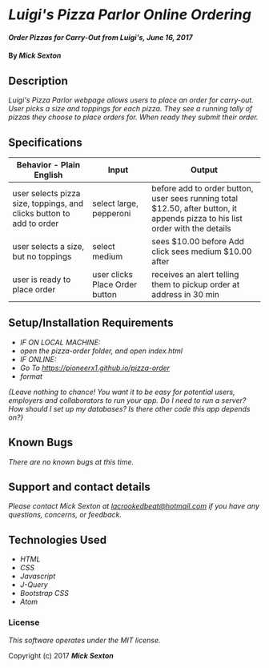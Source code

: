 # _Luigi's Pizza Parlor Online Ordering_

#### _Order Pizzas for Carry-Out from Luigi's, June 16, 2017_

#### By _**Mick Sexton**_

## Description

_Luigi's Pizza Parlor webpage allows users to place an order for carry-out. User picks a size and toppings for each pizza. They see a running tally of pizzas they choose to place orders for. When ready they submit their order._

## Specifications

|Behavior - Plain English|Input|Output|
|---|---|---|
|user selects pizza size, toppings, and clicks button to add to order|select large, pepperoni|before add to order button, user sees running total $12.50, after button, it appends pizza to his list order with the details|
|user selects a size, but no toppings|select medium|sees $10.00 before Add click sees medium $10.00 after|
|user is ready to place order|user clicks Place Order button|receives an alert telling them to pickup order at address in 30 min|


## Setup/Installation Requirements

* _IF ON LOCAL MACHINE:_
* _open the pizza-order folder, and open index.html_
* _IF ONLINE:_
* _Go To https://pioneerx1.github.io/pizza-order_
* _format_

_{Leave nothing to chance! You want it to be easy for potential users, employers and collaborators to run your app. Do I need to run a server? How should I set up my databases? Is there other code this app depends on?}_

## Known Bugs

_There are no known bugs at this time._

## Support and contact details

_Please contact Mick Sexton at lacrookedbeat@hotmail.com if you have any questions, concerns, or feedback._

## Technologies Used

* _HTML_
* _CSS_
* _Javascript_
* _J-Query_
* _Bootstrap CSS_
* _Atom_

### License

*This software operates under the MIT license.*

Copyright (c) 2017 **_Mick Sexton_**
